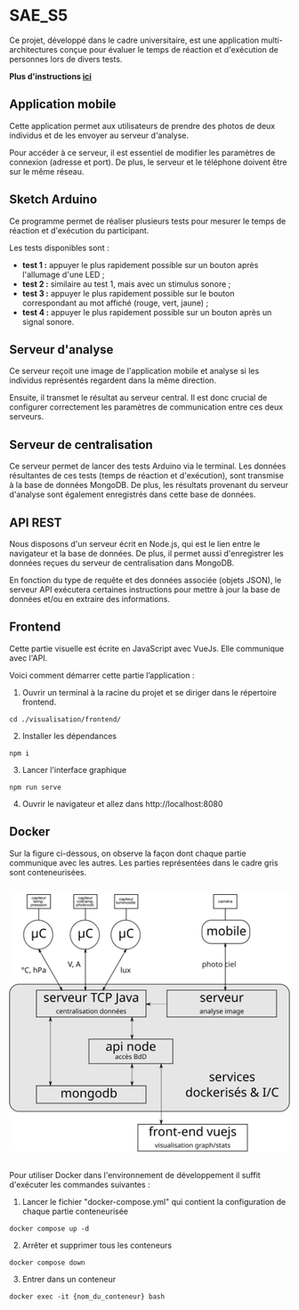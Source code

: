 # SAE_S5

Ce projet, développé dans le cadre universitaire, est une application multi-architectures conçue pour évaluer le temps de réaction et d'exécution de personnes lors de divers tests.

**Plus d'instructions [ici](https://cours-info.iut-bm.univ-fcomte.fr/index.php/menu-lpsil/sae-dev-appli-avec-bdd/2505-presentation-de-la-sae)**

## Application mobile
Cette application permet aux utilisateurs de prendre des photos de deux individus et de les envoyer au serveur d'analyse.

Pour accéder à ce serveur, il est essentiel de modifier les paramètres de connexion (adresse et port). De plus, le serveur et le téléphone doivent être sur le même réseau.

## Sketch Arduino
Ce programme permet de réaliser plusieurs tests pour mesurer le temps de réaction et d'exécution du participant.

Les tests disponibles sont :

* **test 1 :** appuyer le plus rapidement possible sur un bouton après l'allumage d'une LED ;
* **test 2 :** similaire au test 1, mais avec un stimulus sonore ;
* **test 3 :** appuyer le plus rapidement possible sur le bouton correspondant au mot affiché (rouge, vert, jaune) ;
* **test 4 :** appuyer le plus rapidement possible sur un bouton après un signal sonore.

## Serveur d'analyse
Ce serveur reçoit une image de l'application mobile et analyse si les individus représentés regardent dans la même direction.

Ensuite, il transmet le résultat au serveur central. Il est donc crucial de configurer correctement les paramètres de communication entre ces deux serveurs.

## Serveur de centralisation
Ce serveur permet de lancer des tests Arduino via le terminal. Les données résultantes de ces tests (temps de réaction et d'exécution), sont transmise à la base de données MongoDB. De plus, les résultats provenant du serveur d'analyse sont également enregistrés dans cette base de données.

## API REST
Nous disposons d'un serveur écrit en Node.js, qui est le lien entre le navigateur et la base de données. 
De plus, il permet aussi d'enregistrer les données reçues du serveur de centralisation dans MongoDB.

En fonction du type de requête et des données associée (objets JSON), le serveur API exécutera certaines instructions pour mettre à jour la base de données et/ou en extraire des informations.

## Frontend
Cette partie visuelle est écrite en JavaScript avec VueJs. Elle communique avec l'API.

Voici comment démarrer cette partie l’application :
1. Ouvrir un terminal à la racine du projet et se diriger dans le répertoire frontend.
```shell
cd ./visualisation/frontend/
```

2. Installer les dépendances
```shell
npm i
```

3. Lancer l'interface graphique
```shell
npm run serve
```

4. Ouvrir le navigateur et allez dans http://localhost:8080

## Docker
Sur la figure ci-dessous, on observe la façon dont chaque partie communique avec les autres.
Les parties représentées dans le cadre gris sont conteneurisées.

<br>
<img src="./doc/img/architecture_logicielle.png" alt="Architecture logicielle du prototype d'application"/>
<br>
<br>

Pour utiliser Docker dans l'environnement de développement il suffit d'exécuter les commandes suivantes :
1. Lancer le fichier "docker-compose.yml" qui contient la configuration de chaque partie conteneurisée
```shell
docker compose up -d
```

2. Arrêter et supprimer tous les conteneurs
```shell
docker compose down
```

3. Entrer dans un conteneur
```shell
docker exec -it {nom_du_conteneur} bash
```
